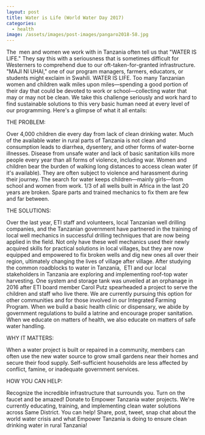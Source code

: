 ```yaml
---
layout: post
title: Water is Life (World Water Day 2017)
categories:
  - health
image: /assets/images/post-images/pangaro2018-58.jpg
---
```


The &nbsp;men and women we work with in Tanzania often tell us that "WATER IS LIFE." They say this with a seriousness that is sometimes difficult for Westerners to comprehend due to our oft-taken-for-granted infrastructure. "MAJI NI UHAI," one of our program managers, farmers, educators, or students might exclaim in Swahili. WATER IS LIFE. Too many Tanzanian women and children walk miles upon miles—spending a good portion of their day that could be devoted to work or school—collecting water that may or may not be clean. We take this challenge seriously and work hard to find sustainable solutions to this very basic human need at every level of our programming. Here's a glimpse of what it all entails:

THE PROBLEM:

Over 4,000 children die every day from lack of clean drinking water. Much of the available water in rural parts of Tanzania is not clean and consumption leads to diarrhea, dysentery, and other forms of water-borne illnesses. Disease from unsafe water and lack of basic sanitation kills more people every year than all forms of violence, including war. Women and children bear the burden of walking long distances to access clean water (if it's available). They are often subject to violence and harassment during their journey. The search for water keeps children—mainly girls—from school and women from work. 1/3 of all wells built in Africa in the last 20 years are broken. Spare parts and trained mechanics to fix them are few and far between.

THE SOLUTIONS:

Over the last year, ETI staff and volunteers, local Tanzanian well drilling companies, and the Tanzanian government have partnered in the training of local well mechanics in successful drilling techniques that are now being applied in the field. Not only have these well mechanics used their newly acquired skills for practical solutions in local villages, but they are now equipped and empowered to fix broken wells and dig new ones all over their region, ultimately changing the lives of village after village. After studying the common roadblocks to water in Tanzania, &nbsp;ETI and our local stakeholders in Tanzania are exploring and implementing roof-top water harvesting. One system and storage tank was unveiled at an orphanage in 2016 after ETI board member Carol Putz spearheaded a project to serve the children and staff who live there. We are currently pursuing this option for other communities and for those involved in our Integrated Farming Program. When we build a basic health clinic or dispensary, we abide by government regulations to build a latrine and encourage proper sanitation. When we educate on matters of health, we also educate on matters of safe water handling.

WHY IT MATTERS:

When a water project is built or repaired in a community, members can often use the new water source to grow small gardens near their homes and secure their food supply. Self-sufficient households are less affected by conflict, famine, or inadequate government services.

HOW YOU CAN HELP:

Recognize the incredible infrastructure that surrounds you. Turn on the faucet and be amazed! Donate to Empower Tanzania water projects. We're currently educating, training, and implementing clean water solutions across Same District. You can help! Share, post, tweet, snap chat about the world water crisis and what Empower Tanzania is doing to ensure clean drinking water in rural Tanzania!
